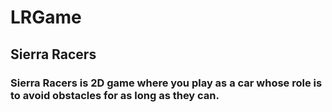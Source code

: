 # LRGame
## Sierra Racers 

### Sierra Racers is 2D game where you play as a car whose role is to avoid obstacles for as long as they can.
